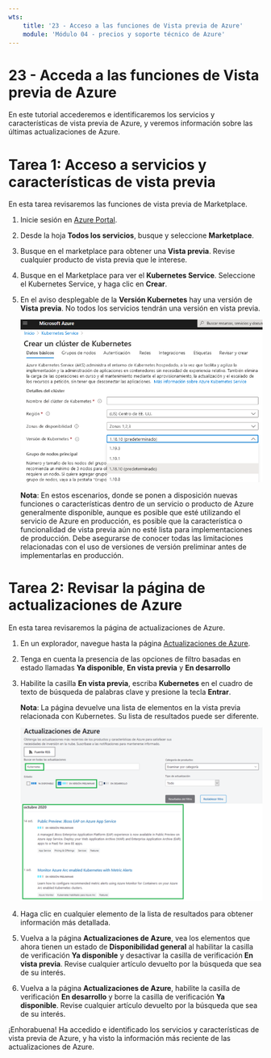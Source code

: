 ```yaml
---
wts:
    title: '23 - Acceso a las funciones de Vista previa de Azure'
    module: 'Módulo 04 - precios y soporte técnico de Azure'
---
```


# 23 - Acceda a las funciones de Vista previa de Azure

En este tutorial accederemos e identificaremos los servicios y características de vista previa de Azure, y veremos información sobre las últimas actualizaciones de Azure.

# Tarea 1: Acceso a servicios y características de vista previa

En esta tarea revisaremos las funciones de vista previa de Marketplace. 

1. Inicie sesión en [Azure Portal](https://portal.azure.com).

2. Desde la hoja **Todos los servicios**, busque y seleccione **Marketplace**. 

3. Busque en el marketplace para obtener una **Vista previa**. Revise cualquier producto de vista previa que le interese. 

4. Busque en el Marketplace para ver el **Kubernetes Service**. Seleccione el Kubernetes Service, y haga clic en **Crear**.

5. En el aviso desplegable de la **Versión Kubernetes** hay una versión de **Vista previa**. No todos los servicios tendrán una versión en vista previa. 

    ![Captura de pantalla del panel Servicios de Azure Kubernetes con el botón de servicio Crear servicio de Kubernetes resaltado.](../images/2301.png)

    **Nota**: En estos escenarios, donde se ponen a disposición nuevas funciones o características dentro de un servicio o producto de Azure generalmente disponible, aunque es posible que esté utilizando el servicio de Azure en producción, es posible que la característica o funcionalidad de vista previa aún no esté lista para implementaciones de producción. Debe asegurarse de conocer todas las limitaciones relacionadas con el uso de versiones de versión preliminar antes de implementarlas en producción.

# Tarea 2: Revisar la página de actualizaciones de Azure

En esta tarea revisaremos la página de actualizaciones de Azure.

1. En un explorador, navegue hasta la página [Actualizaciones de Azure](https://azure.microsoft.com/es-es/updates/). 

2. Tenga en cuenta la presencia de las opciones de filtro basadas en estado llamadas **Ya disponible**, **En vista previa** y **En desarrollo**

3. Habilite la casilla **En vista previa**, escriba **Kubernetes** en el cuadro de texto de búsqueda de palabras clave y presione la tecla **Entrar**. 

    **Nota**: La página devuelve una lista de elementos en la vista previa relacionada con Kubernetes. Su lista de resultados puede ser diferente. 

    ![Captura de pantalla de la página de actualizaciones de Azure con detalles relacionados con Kubernetes y en la vista previa devuelta.](../images/2302.png)

4. Haga clic en cualquier elemento de la lista de resultados para obtener información más detallada. 

5. Vuelva a la página **Actualizaciones de Azure**, vea los elementos que ahora tienen un estado de **Disponibilidad general** al habilitar la casilla de verificación **Ya disponible** y desactivar la casilla de verificación **En vista previa**. Revise cualquier artículo devuelto por la búsqueda que sea de su interés.

6. Vuelva a la página **Actualizaciones de Azure**, habilite la casilla de verificación **En desarrollo** y borre la casilla de verificación **Ya disponible**. Revise cualquier artículo devuelto por la búsqueda que sea de su interés.


¡Enhorabuena! Ha accedido e identificado los servicios y características de vista previa de Azure, y ha visto la información más reciente de las actualizaciones de Azure.

